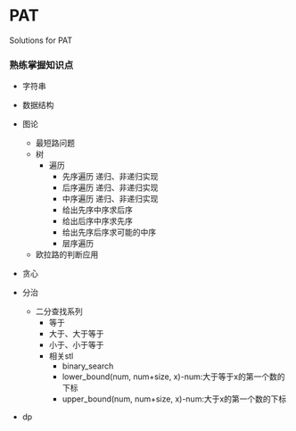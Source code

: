 # PAT
Solutions for PAT

### 熟练掌握知识点
- 字符串
- 数据结构
- 图论
    - 最短路问题
    - 树
        - 遍历
            - 先序遍历 递归、非递归实现
            - 后序遍历 递归、非递归实现
            - 中序遍历 递归、非递归实现
            - 给出先序中序求后序
            - 给出后序中序求先序
            - 给出先序后序求可能的中序
            - 层序遍历
    - 欧拉路的判断应用
- 贪心
- 分治
    - 二分查找系列
        - 等于
        - 大于、大于等于
        - 小于、小于等于
        - 相关stl
            - binary_search
            - lower_bound(num, num+size, x)-num:大于等于x的第一个数的下标 
            - upper_bound(num, num+size, x)-num:大于x的第一个数的下标 
    
- dp